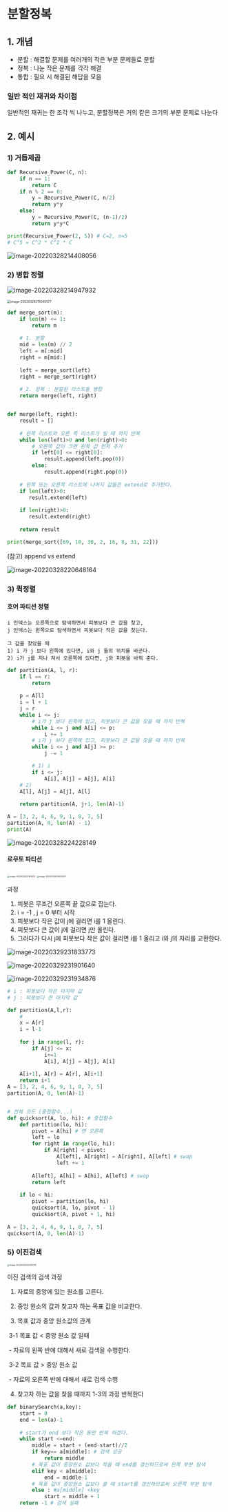 # 분할정복

## 1. 개념

- 분할 : 해결할 문제를 여러개의 작은 부분 문제들로 분할
- 정복 : 나눈 작은 문제를 각각 해결
- 통합 : 필요 시 해결된 해답을 모음

 

### 일반 적인 재귀와 차이점

일반적인 재귀는 한 조각 씩 나누고, 
분할정복은 거의 캍은 크기의 부분 문제로 나눈다



## 2. 예시 

### 1) 거듭제곱

```python
def Recursive_Power(C, n):
    if n == 1:
        return C
    if n % 2 == 0:
        y = Recursive_Power(C, n/2)
        return y*y
    else:
        y = Recursive_Power(C, (n-1)/2)
        return y*y*C

print(Recursive_Power(2, 5)) # C=2, n=5
# C^5 = C^2 * C^2 * C
```

![image-20220328214408056](이미지.assets/image-20220328214408056.png)



### 2) 병합 정렬

![image-20220328214947932](이미지.assets/image-20220328214947932.png)

<img src="이미지.assets/image-20220328215040577.png" alt="image-20220328215040577" style="zoom: 50%;" />

```python
def merge_sort(m):
	if len(m) <= 1:
        return m
    
    # 1. 분할
    mid = len(m) // 2
    left = m[:mid]
    right = m[mid:]
    
    left = merge_sort(left)
    right = merge_sort(right)
    
    # 2. 정복 : 분할된 리스트들 병합
    return merge(left, right)


def merge(left, right):
    result = []
    
    # 왼쪽 리스트와 오른 쪽 리스트가 빌 때 까지 반복
    while len(left)>0 and len(right)>0:
        # 오른쪽 값이 크면 왼쪽 값 먼저 추가
        if left[0] <= right[0]:
            result.append(left.pop(0))
        else:
            result.append(right.pop(0))
            
	# 왼쪽 또는 오른쪽 리스트에 나머지 값들은 extend로 추가한다.            
    if len(left)>0:
       result.extend(left)
     
    if len(right)>0:
       result.extend(right)
    
    return result

print(merge_sort([69, 10, 30, 2, 16, 8, 31, 22]))
```

(참고) append vs extend

![image-20220328220648164](이미지.assets/image-20220328220648164.png)



### 3) 퀵정렬 

#### 호어 파티션 정렬

```
i 인덱스는 오른쪽으로 탐색하면서 피봇보다 큰 값을 찾고,
j 인덱스는 왼쪽으로 탐색하면서 피봇보다 작은 값을 찾는다. 

그 값을 찾았을 때 
1) i 가 j 보다 왼쪽에 있다면, i와 j 둘의 위치를 바꾼다. 
2) i가 j를 지나 쳐서 오른쪽에 있다면, j와 피봇을 바꿔 준다.
```

```python
def partition(A, l, r):
    if l == r:
        return
    
    p = A[l]
    i = l + 1
    j = r
    while i <= j:
        # i가 j 보다 왼쪽에 있고, 피봇보다 큰 값을 찾을 때 까지 반복
        while i <= j and A[i] <= p:
            i += 1
        # i가 j 보다 왼쪽에 있고, 피봇보다 큰 값을 찾을 때 까지 반복    
        while i <= j and A[j] >= p:
            j -= 1

        # 1) i 
        if i <= j:
            A[i], A[j] = A[j], A[i]
    # 2)
    A[l], A[j] = A[j], A[l]
    
    return partition(A, j+1, len(A)-1)

A = [3, 2, 4, 6, 9, 1, 8, 7, 5]
partition(A, 0, len(A) - 1)
print(A)
```

![image-20220328224228149](이미지.assets/image-20220328224228149.png)



#### 로무토 파티션

<img src="분할정복.assets/image-20220329231411512.png" alt="image-20220329231411512" style="zoom:33%;" />

<img src="분할정복.assets/image-20220329225622621.png" alt="image-20220329225622621" style="zoom: 33%;" />

과정 

1. 피봇은 무조건 오른쪽 끝 값으로 잡는다. 
2. i = -1 , j = 0 부터 시작 
3. 피봇보다 작은 값이 j에 걸리면 i를 1 올린다. 
4. 피봇보다 큰 값이 j에 걸리면 j만 올린다. 
5. 그러다가 다시 j에 피봇보다 작은 값이 걸리면 i를 1 올리고 i와 j의 자리를 교환한다. 

![image-20220329231833773](분할정복.assets/image-20220329231833773.png)

![image-20220329231901640](분할정복.assets/image-20220329231901640.png)

![image-20220329231934876](분할정복.assets/image-20220329231934876.png)



```python
# i : 피봇보다 작은 마지막 값
# j : 피봇보다 큰 마지막 값 

def partition(A,l,r):
	# 
    x = A[r]
    i = l-1
    
    for j in range(l, r):
        if A[j] <= x:
            i+=1
            A[i], A[j] = A[j], A[i]
            
	A[i+1], A[r] = A[r], A[i+1]
    return i+1
A = [3, 2, 4, 6, 9, 1, 8, 7, 5]
partition(A, 0, len(A)-1)


# 전체 코드 (중첩함수...)
def quicksort(A, lo, hi): # 중첩함수
    def partition(lo, hi):
        pivot = A[hi] # 맨 오른쪽 
        left = lo
        for right in range(lo, hi):
            if A[right] < pivot:
                A[left], A[right] = A[right], A[left] # swap
                left += 1
        
        A[left], A[hi] = A[hi], A[left] # swap
        return left
    
    if lo < hi: 
        pivot = partition(lo, hi)
        quicksort(A, lo, pivot - 1)
        quicksort(A, pivot + 1, hi) 
        
A = [3, 2, 4, 6, 9, 1, 8, 7, 5]
quicksort(A, 0, len(A)-1)
```





### 5) 이진검색

<img src="분할정복.assets/image-20220329222505176.png" alt="image-20220329222505176" style="zoom: 33%;" />

이진 검색의 검색 과정

1. 자료의 중앙에 있는 원소를 고른다.

2. 중앙 원소의 값과 찾고자 하는 목표 값을 비교한다.

3. 목표 값과 중앙 원소값의 관계

​		3-1 목표 값 < 중앙 원소 값 일때

​			- 자료의 왼쪽 반에 대해서 새로 검색을 수행한다.

​		3-2 목표 값 > 중앙 원소 값

​			- 자료의 오른쪽 반에 대해서 새로 검색 수행

4. 찾고자 하는 값을 찾을 때까지 1-3의 과정 반복한다

```python
def binarySearch(a,key):
    start = 0
    end = len(a)-1
    
    # start가 end 보다 작은 동안 반복 하겠다. 
    while start <=end:
        middle = start + (end-start)//2
        if key== a[middle]: # 검색 성공
            return middle
        # 목표 값이 중앙원소 값보다 작을 때 end를 갱신하므로써 왼쪽 부분 탐색
        elif key < a[middle]:
            end = middle-1
        # 목표 값이 중앙원소 값보다 클 때 start를 갱신하므로써 오른쪽 부분 탐색
        else : #a[middle] <key
            start = middle + 1
    return -1 # 검색 실패
```

